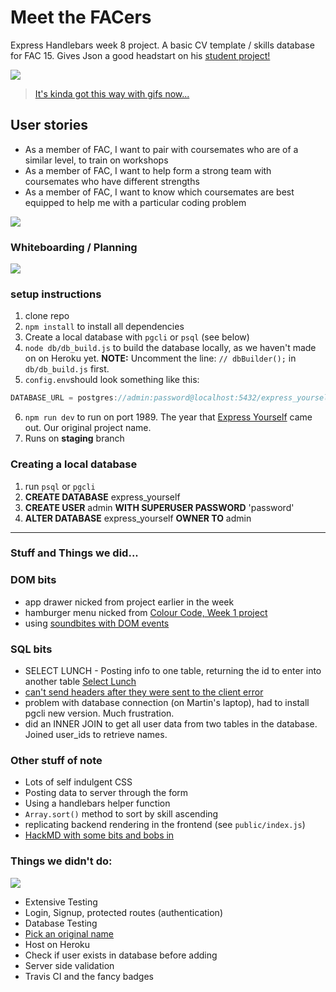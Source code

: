 # Meet the FACers
Express Handlebars week 8 project. A basic CV template / skills database for FAC 15.
Gives Json a good headstart on his [student project!](https://github.com/fac-15/project-ideas/issues/8)

![](https://external-preview.redd.it/eT-5pYpej7kUXLQ22wnSKElCDoJ4FJshexNTGEcD0zk.gif?format=png8&s=6d45997c05d42ed8d98f90b3d4e41773e8576d30)
> [It's kinda got this way with gifs now...](http://i.imgur.com/MKV12OF.gifv)

## User stories
- As a member of FAC, I want to pair with coursemates who are of a similar level, to train on workshops
- As a member of FAC, I want to help form a strong team with coursemates who have different strengths
- As a member of FAC, I want to know which coursemates are best equipped to help me with a particular coding problem

![](https://i.imgur.com/1kckHZy.jpg)

### Whiteboarding / Planning

![](https://i.imgur.com/WKxd5eA.jpg)

### setup instructions
1. clone repo
2. `npm install` to install all dependencies
3. Create a local database with `pgcli` or `psql` (see below)
4. `node db/db_build.js` to build the database locally, as we haven't made on on Heroku yet. **NOTE:** Uncomment the line: ```// dbBuilder();``` in ```db/db_build.js``` first.
5. `config.env`should look something like this:
```javascript
DATABASE_URL = postgres://admin:password@localhost:5432/express_yourself
```
6. `npm run dev` to run on port 1989. The year that [Express Yourself](https://www.youtube.com/watch?v=u31FO_4d9TY) came out. Our original project name.
7. Runs on **staging** branch

### Creating a local database
1. run `psql` or `pgcli`
2. **CREATE DATABASE** express_yourself
3. **CREATE USER** admin **WITH SUPERUSER PASSWORD** 'password'
4. **ALTER DATABASE** express_yourself **OWNER TO** admin

---

### Stuff and Things we did...

### DOM bits
- app drawer nicked from project earlier in the week
- hamburger menu nicked from [Colour Code, Week 1 project](https://github.com/fac-15/CC/blob/master/css/style.css)
- using [soundbites with DOM events](https://www.youtube.com/watch?v=VuN8qwZoego)

### SQL bits
- SELECT LUNCH - Posting info to one table, returning the id to enter into another table [Select Lunch](https://github.com/fac-15/SELECTlunch/blob/staging/src/handler/postData.js)
- [can't send headers after they were sent to the client error](https://stackoverflow.com/questions/7042340/error-cant-set-headers-after-they-are-sent-to-the-client)
- problem with database connection (on Martin's laptop), had to install pgcli new version. Much frustration.
- did an INNER JOIN to get all user data from two tables in the database. Joined user_ids to retrieve names.

### Other stuff of note
- Lots of self indulgent CSS
- Posting data to server through the form
- Using a handlebars helper function
- ```Array.sort()``` method to sort by skill ascending
- replicating backend rendering in the frontend (see `public/index.js`)
- [HackMD with some bits and bobs in](https://hackmd.io/JkdM0tkhTRe9WfpVGBR3zQ)


### Things we didn't do:

![](https://media.giphy.com/media/wuw1DKSj9eq9G/giphy.gif)

- Extensive Testing
- Login, Signup, protected routes (authentication)
- Database Testing
- [Pick an original name](https://www.imdb.com/title/tt0290002/)
- Host on Heroku
- Check if user exists in database before adding
- Server side validation
- Travis CI and the fancy badges

